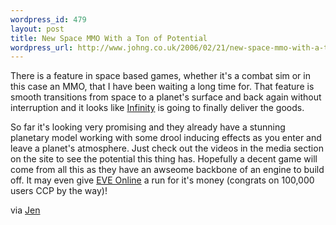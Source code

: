 ```yaml
--- 
wordpress_id: 479
layout: post
title: New Space MMO With a Ton of Potential
wordpress_url: http://www.johng.co.uk/2006/02/21/new-space-mmo-with-a-ton-of-potential/
---
```

There is a feature in space based games, whether it's a combat sim or in this case an MMO, that I have been waiting a long time for. That feature is smooth transitions from space to a planet's surface and back again without interruption and it looks like <a href="http://www.fl-tw.com/Infinity/">Infinity</a> is going to finally deliver the goods.

So far it's looking very promising and they already have a stunning planetary model working with some drool inducing effects as you enter and leave a planet's atmosphere. Just check out the videos in the media section on the site to see the potential this thing has. Hopefully a decent game will come from all this as they have an awseome backbone of an engine to build off. It may even give <a href="http://www.eve-online.com/">EVE Online</a> a run for it's money (congrats on 100,000 users CCP by the way)!

via <a href="http://crystaltips.typepad.com/wonderland/2006/02/impressive_infi.html">Jen</a>
